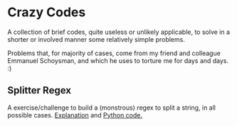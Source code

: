 # Crazy Codes #

A collection of brief codes, quite useless or unlikely applicable, to solve in a shorter or involved manner some relatively simple problems.

Problems that, for majority of cases, come from my friend and colleague Emmanuel Schoysman, and which he uses to torture me for days and days. :)

## Splitter Regex ##
A exercise/challenge to build a (monstrous) regex to split a string, in all possible cases.
[Explanation](splitterRegex.md) and [Python code.](splitterRegex.py)

